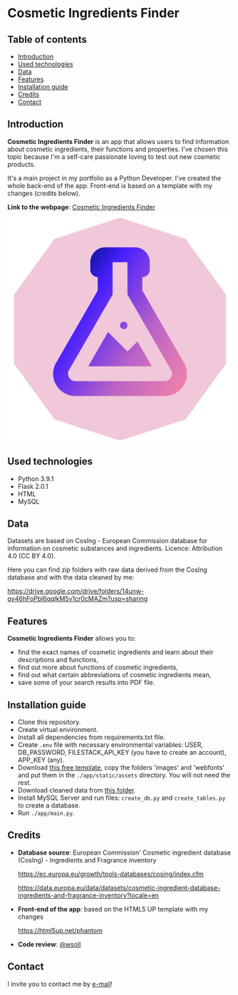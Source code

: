 # Cosmetic Ingredients Finder

## Table of contents
* [Introduction](#introduction)
* [Used technologies](#used-technologies)
* [Data](#data)
* [Features](#features)
* [Installation guide](#installation-guide)
* [Credits](#credits)
* [Contact](#contact)


## Introduction
**Cosmetic Ingredients Finder** is an app that allows users to find information about cosmetic ingredients, their functions and properties. I've chosen this topic because I'm a self-care passionate loving to test out new cosmetic products.

It's a main project in my portfolio as a Python Developer. I've created the whole back-end of the app. Front-end is based on a template with my changes (credits below).

**Link to the webpage**: [Cosmetic Ingredients Finder](https://dianeclaire.pythonanywhere.com/)

![tekst alternatywny](./app/static/assets/images/logo.svg#thumbnail)

## Used technologies
* Python 3.9.1
* Flask 2.0.1
* HTML
* MySQL

## Data
Datasets are based on CosIng - European Commission database for information on cosmetic substances and ingredients. Licence: Attribution 4.0 (CC BY 4.0).

Here you can find zip folders with raw data derived from the CosIng database and with the data cleaned by me:

https://drive.google.com/drive/folders/14unw-qy46hFoPbl6qqIkM5v1cr0cMAZm?usp=sharing

## Features
**Cosmetic Ingredients Finder** allows you to:
* find the exact names of cosmetic ingredients and learn about their descriptions and functions,
* find out more about functions of cosmetic ingredients,
* find out what certain abbreviations of cosmetic ingredients mean,
* save some of your search results into PDF file.

## Installation guide

* Clone this repository.
* Create virtual environment.
* Install all dependencies from requirements.txt file.
* Create `.env` file with necessary environmental variables: USER, DB_PASSWORD, FILESTACK_API_KEY (you have to create an account), APP_KEY (any).
* Download [this free template](https://html5up.net/phantom), copy the folders 'images' and 'webfonts' and put them in the `./app/static/assets` directory. You will not need the rest.
* Download cleaned data from [this folder](https://drive.google.com/file/d/1TSDBaw6vF1SywNETfslqvkE9GukR1gXM/view).
* Install MySQL Server and run files: `create_db.py` and `create_tables.py` to create a database.
* Run `./app/main.py`.

## Credits
* **Database source**: European Commission' Cosmetic ingredient database (CosIng) - Ingredients and Fragrance inventory

  https://ec.europa.eu/growth/tools-databases/cosing/index.cfm
  
  https://data.europa.eu/data/datasets/cosmetic-ingredient-database-ingredients-and-fragrance-inventory?locale=en
* **Front-end of the app**: based on the HTML5 UP template with my changes
  
  https://html5up.net/phantom
* **Code review**: [@wsoll](https://github.com/wsoll)

## Contact
I invite you to contact me by [e-mail](mailto:olga.wacholc@gmail.com)!
